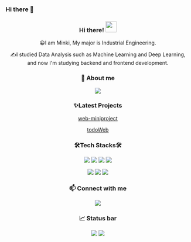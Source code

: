 ### Hi there 👋

<div align="center">

### Hi there! <img src="https://raw.githubusercontent.com/MartinHeinz/MartinHeinz/master/wave.gif" width="30px">
😀I am Minki, My major is Industrial Engineering.

  
✍I studied Data Analysis such as Machine Learning and Deep Learning, <br>
  and now I'm studying backend and frontend development.

  

### 👀 About me
<a href="https://fragrant-nail-ad6.notion.site/Minki-s-Blog-46b2ca76966447ac8eee24e0033ec4d6"><img src="https://img.shields.io/badge/Notion-100000?style=for-the-badge&logo=Notion&logoColor=white"/></a>
</p>


### ✨Latest Projects
[web-miniproject](https://github.com/minki0415/web-miniproject)

[todoWeb](https://github.com/minki0415/todoWeb)

### 🛠Tech Stacks🛠

<p>
<img src="https://img.shields.io/badge/Java-007396?&style=flat-square&logo=java&logoColor=white"/> 
<img src="https://img.shields.io/badge/Python-3766AB?style=flat-square&logo=Python&logoColor=white"/> 
<img src="https://img.shields.io/badge/Oracle-F80000?style=flat-square&logo=Oracle&logoColor=white"/> 
<img src="https://img.shields.io/badge/MySQL-4479A1?style=flat-square&logo=MySQL&logoColor=white"/>
</p>
<p>
<img src="https://img.shields.io/badge/JavaScript-323330?style=flat-square&logo=javascript&logoColor=F7DF1E" />
<img src="https://img.shields.io/badge/HTML5-E34F26?&style=flat-square&logo=html5&logoColor=white"/> 
<img src="https://img.shields.io/badge/CSS3-1572B6?style=flat-square&logo=css3&logoColor=white" /> 
</p>

### 📫 Connect with me
<p>
<a href="mailto:minki5050@gmail.com"><img src="https://img.shields.io/badge/Gmail-D14836?style=for-the-badge&logo=gmail&logoColor=white"/></a>
</p>


### 📈 Status bar
<img src="https://github-readme-stats.vercel.app/api?username=minki0415&layout=compact&show_icons=true&theme=vue&hide_border=true">
<img src="https://github-readme-stats.vercel.app/api/top-langs/?username=minki0415&layout=compact&theme=vue&hide_border=true" >
</div>

